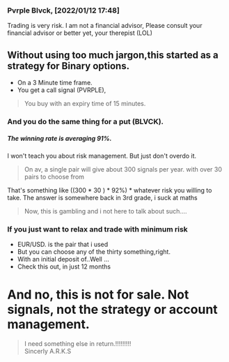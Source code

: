 ### Pvrple Blvck, [2022/01/12 17:48]

Trading is very risk. 
I am not a financial advisor, Please consult your financial advisor or better yet, your therepist (LOL)

## Without using too much jargon,this started as a strategy for Binary options.

* On a 3 Minute time frame. 
* You get a call signal (PVRPLE),
> You buy with an expiry time of 15 minutes. 
### And you do the same thing for a put (BLVCK). 
##### The winning rate is averaging 91%. 
 I won't teach you about risk management. But just don't overdo it.
> On av, a single pair will give about 300 signals per year. with over 30 pairs to choose from
 
 That's something like 
 ((300 * 30 ) * 92%) * whatever risk you willing to take.
 The answer is somewhere back in 3rd grade, i suck at maths

 
> Now, this is gambling and i not here to talk about such.... 

### If you just want to relax and trade with minimum risk

* EUR/USD. is the pair that i used
* But you can choose any of the thirty something,right.
* With an initial deposit of..Well ...
* Check this out, in just 12 months

# And no, this is not for sale. Not signals, not the strategy or account management. 
> I need something else in return.!!!!!!!!!  
Sincerly 
A.R.K.S

